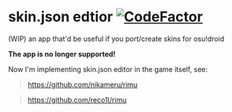 # skin.json edtior [![CodeFactor](https://www.codefactor.io/repository/github/nikameru/skin-json-editor/badge)](https://www.codefactor.io/repository/github/nikameru/skin-json-editor)

(WIP) an app that'd be useful if you port/create skins for osu!droid

**The app is no longer supported!**

Now I'm implementing skin.json editor in the game itself, see:

>https://github.com/nikameru/rimu

>https://github.com/reco1I/rimu
